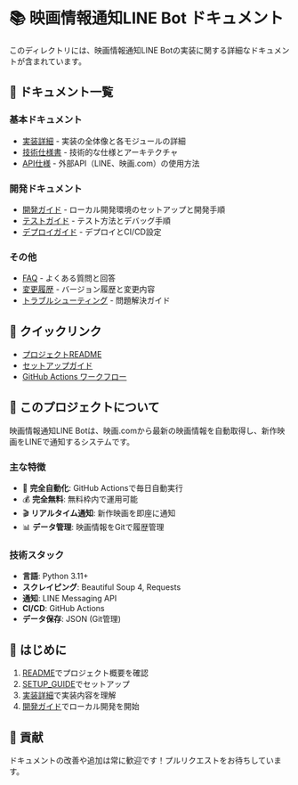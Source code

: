 # 📚 映画情報通知LINE Bot ドキュメント

このディレクトリには、映画情報通知LINE Botの実装に関する詳細なドキュメントが含まれています。

## 📑 ドキュメント一覧

### 基本ドキュメント

- [実装詳細](implementation_details.md) - 実装の全体像と各モジュールの詳細
- [技術仕様書](technical_specifications.md) - 技術的な仕様とアーキテクチャ
- [API仕様](api_specifications.md) - 外部API（LINE、映画.com）の使用方法

### 開発ドキュメント

- [開発ガイド](development_guide.md) - ローカル開発環境のセットアップと開発手順
- [テストガイド](testing_guide.md) - テスト方法とデバッグ手順
- [デプロイガイド](deployment_guide.md) - デプロイとCI/CD設定

### その他

- [FAQ](faq.md) - よくある質問と回答
- [変更履歴](changelog.md) - バージョン履歴と変更内容
- [トラブルシューティング](troubleshooting.md) - 問題解決ガイド

## 📖 クイックリンク

- [プロジェクトREADME](../README.md)
- [セットアップガイド](../SETUP_GUIDE.md)
- [GitHub Actions ワークフロー](../.github/workflows/README.md)

## 🎯 このプロジェクトについて

映画情報通知LINE Botは、映画.comから最新の映画情報を自動取得し、新作映画をLINEで通知するシステムです。

### 主な特徴

- 🔄 **完全自動化**: GitHub Actionsで毎日自動実行
- 💰 **完全無料**: 無料枠内で運用可能
- 🎬 **リアルタイム通知**: 新作映画を即座に通知
- 📊 **データ管理**: 映画情報をGitで履歴管理

### 技術スタック

- **言語**: Python 3.11+
- **スクレイピング**: Beautiful Soup 4, Requests
- **通知**: LINE Messaging API
- **CI/CD**: GitHub Actions
- **データ保存**: JSON (Git管理)

## 🚀 はじめに

1. [README](../README.md)でプロジェクト概要を確認
2. [SETUP_GUIDE](../SETUP_GUIDE.md)でセットアップ
3. [実装詳細](implementation_details.md)で実装内容を理解
4. [開発ガイド](development_guide.md)でローカル開発を開始

## 🤝 貢献

ドキュメントの改善や追加は常に歓迎です！プルリクエストをお待ちしています。

